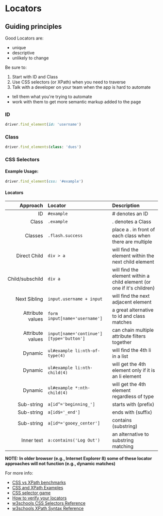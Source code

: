 # Locators

## Guiding principles

Good Locators are:

+ unique
+ descriptive
+ unlikely to change

Be sure to:

1. Start with ID and Class
2. Use CSS selectors (or XPath) when you need to traverse
3. Talk with a developer on your team when the app is hard to automate
  + tell them what you're trying to automate
  + work with them to get more semantic markup added to the page

### ID 

```ruby
driver.find_element(id: 'username')
```

### Class

```ruby
driver.find_elements(class: 'dues')
```

### CSS Selectors

#### Example Usage:

```ruby
driver.find_element(css: '#example')
```

#### Locators

| Approach            | Locator                                  | Description                                               |
| ------------------: | :-------------                           | :--------------                                           |
| ID                  | `#example`                               | # denotes an ID                                           |
| Class               | `.example`                               | . denotes a Class                                         |
| Classes             | `.flash.success`                         | place a . in front of each class when there are multiple  |
| Direct Child        | `div > a`                                | will find the element within the next child element       |
| Child/subschild     | `div a`                                  | will find the element within a child element (or one if it's children) |
| Next Sibling        | `input.username + input`                 | will find the next adjacent element                       |
| Attribute values    | `form input[name='username']`            | a great alternative to id and class matches               |
| Attribute values    | `input[name='continue'][type='button']`  | can chain multiple attribute filters together             |
| Dynamic             | `ul#example li:nth-of-type(4)`           | will find the 4th li in a list                            |
| Dynamic             | `ul#example li:nth-child(4)`             | will get the 4th element only if it is an li element      |
| Dynamic             | `ul#example *:nth-child(4)`              | will get the 4th element regardless of type               |
| Sub-string          | `a[id^='beginning_']`                    | starts with (prefix)                                      |
| Sub-string          | `a[id$='_end']`                          | ends with (suffix)                                        |
| Sub-string          | `a[id*='gooey_center']`                  | contains (substring)                                      |
| Inner text          | `a:contains('Log Out')`                  | an alternative to substring matching                      |

__NOTE: In older browser (e.g., Internet Explorer 8) some of these locator approaches will not function (e.g., dynamic matches)__

For more info:

+ [CSS vs XPath benchmarks](http://bit.ly/seleniumbenchmarks)
+ [CSS and XPath Examples](http://bit.ly/cssxpathexamples)
+ [CSS selector game](http://bit.ly/locatorgame)
+ [How to verify your locators](http://bit.ly/verifyinglocators)
+ [w3schools CSS Selectors Reference](http://www.w3schools.com/cssref/css_selectors.asp)
+ [w3schools XPath Syntax Reference](http://www.w3schools.com/xpath/xpath_syntax.asp)
